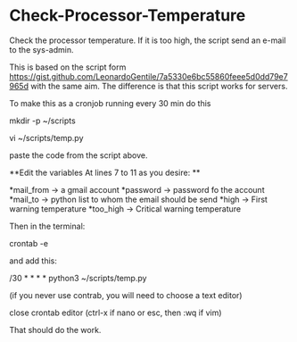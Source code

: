 # Check-Processor-Temperature

Check the processor temperature. If it is too high, the script send an e-mail to the sys-admin.

This is based on the script form https://gist.github.com/LeonardoGentile/7a5330e6bc55860feee5d0dd79e7965d with the same aim. The difference is that this script works for servers.

To make this as a cronjob running every 30 min do this

mkdir -p ~/scripts

vi ~/scripts/temp.py

paste the code from the script above.

**Edit the variables At lines 7 to 11 as you desire: **

  *mail_from -> a gmail account
  *password -> password fo the account
  *mail_to -> python list to whom the email should be send
  *high -> First warning temperature
  *too_high -> Critical warning temperature

Then in the terminal: 

crontab -e 

and add this:

/30 * * * * python3 ~/scripts/temp.py

(if you never use contrab, you will need to choose a text editor)

close crontab editor (ctrl-x if nano or esc, then :wq if vim)

That should do the work.

